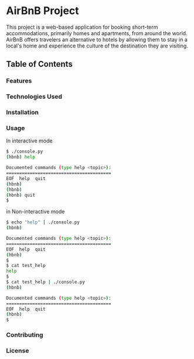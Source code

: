 # AirBnB Project
This project is a web-based application for booking short-term accommodations, primarily homes and apartments, from around the world. AirBnB offers travelers an alternative to hotels by allowing them to stay in a local's home and experience the culture of the destination they are visiting.

## Table of Contents

### Features

### Technologies Used

### Installation

### Usage

In interactive mode

```bash
$ ./console.py
(hbnb) help

Documented commands (type help <topic>):
========================================
EOF  help  quit                                                                                                       
(hbnb)
(hbnb)
(hbnb) quit
$
```

in Non-interactive mode

```bash
$ echo "help" | ./console.py
(hbnb)

Documented commands (type help <topic>):
========================================
EOF  help  quit
(hbnb)
$
$ cat test_help
help
$
$ cat test_help | ./console.py
(hbnb)

Documented commands (type help <topic>):
========================================
EOF  help  quit
(hbnb)
$
```
### Contributing

### License

